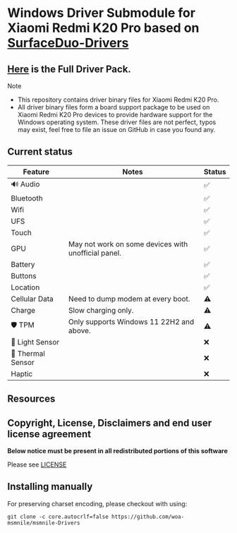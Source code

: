 
# Windows Driver Submodule for Xiaomi Redmi K20 Pro based on [SurfaceDuo-Drivers](https://github.com/WOA-Project/SurfaceDuo-Drivers/)
## [Here](https://github.com/woa-msmnile/msmnile-Drivers) is the Full Driver Pack.
<!-- ## ⚠ Remember to decompress Raphael-Drivers\components\QC8150\Graphics\qcdxwsaum.7z and put the image file into the Raphael-Drivers\components\QC8150\Graphics\GRAPHICS.SOC_QC8150.XXX_XXX_XXX/. -->
> [!NOTE]
> - This repository contains driver binary files for Xiaomi Redmi K20 Pro.
> - All driver binary files form a board support package to be used on Xiaomi Redmi K20 Pro devices to provide hardware support for the Windows operating system.
These driver files are not perfect, typos may exist, feel free to file an issue on GitHub in case you found any.

## Current status

| Feature                | Notes                                               | Status         |
|------------------------|-----------------------------------------------------|----------------|
| 🔊 Audio              |                                                     | ✅            |
| Bluetooth              |                                                     | ✅            |
| Wifi                   |                                                     | ✅            |
| UFS                    |                                                     | ✅            |
| Touch                  |                                                     | ✅            |
| GPU                    | May not work on some devices with unofficial panel. | ✅            |
| Battery                |                                                     | ✅            |
| Buttons                |                                                     | ✅            |
| Location               |                                                     | ✅            |
| Cellular Data          | Need to dump modem at every boot.                   | ⚠️            |
| Charge                 | Slow charging only.                                 | ⚠️            |
| 🛡️ TPM                | Only supports Windows 11 22H2 and above.            | ⚠️            |
| 🧭 Light Sensor       |                                                     | ❌            |
| 🧭 Thermal Sensor     |                                                     | ❌            |
| Haptic                 |                                                     | ❌            |

## Resources

## Copyright, License, Disclaimers and end user license agreement

**Below notice must be present in all redistributed portions of this software**

Please see [LICENSE](LICENSE.md)

## Installing manually

For preserving charset encoding, please checkout with using:

```
git clone -c core.autocrlf=false https://github.com/woa-msmnile/msmnile-Drivers
```

